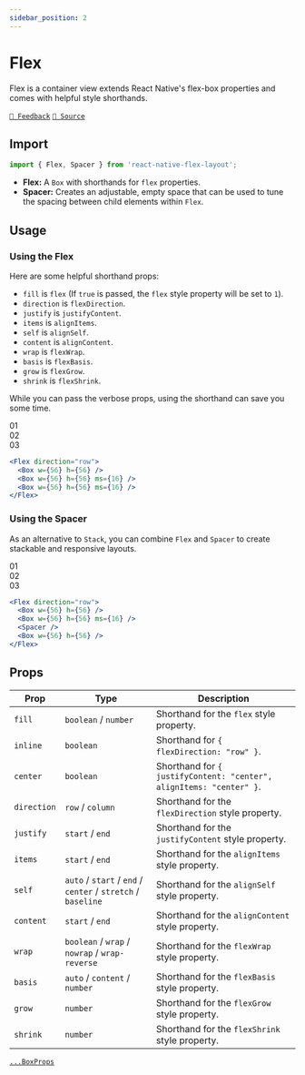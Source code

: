 ```yaml
---
sidebar_position: 2
---
```


# Flex

Flex is a container view extends React Native's flex-box properties and comes with helpful style shorthands.

[`💬 Feedback`](https://github.com/yamankatby/react-native-flex-layout/labels/flex)
[`🌱 Source`](https://github.com/yamankatby/react-native-flex-layout/blob/main/src/Flex.tsx)

## Import

```js
import { Flex, Spacer } from 'react-native-flex-layout';
```

- **Flex:** A `Box` with shorthands for `flex` properties.
- **Spacer:** Creates an adjustable, empty space that can be used to tune the spacing between child elements
  within `Flex`.

## Usage

### Using the Flex

Here are some helpful shorthand props:

- `fill` is `flex` (If `true` is passed, the `flex` style property will be set to `1`).
- `direction` is `flexDirection`.
- `justify` is `justifyContent`.
- `items` is `alignItems`.
- `self` is `alignSelf`.
- `content` is `alignContent`.
- `wrap` is `flexWrap`.
- `basis` is `flexBasis`.
- `grow` is `flexGrow`.
- `shrink` is `flexShrink`.

While you can pass the verbose props, using the shorthand can save you some time.

<div className="eg">
  <div>01</div>
  <div>02</div>
  <div>03</div>
</div>

```jsx
<Flex direction="row">
  <Box w={56} h={56} />
  <Box w={56} h={56} ms={16} />
  <Box w={56} h={56} ms={16} />
</Flex>
```


### Using the Spacer

As an alternative to `Stack`, you can combine `Flex` and `Spacer` to create stackable and responsive layouts.

<div className="eg">
  <div>01</div>
  <div>02</div>
  <div className="ml-auto">03</div>
</div>

```jsx
<Flex direction="row">
  <Box w={56} h={56} />
  <Box w={56} h={56} ms={16} />
  <Spacer />
  <Box w={56} h={56} />
</Flex>
```

## Props

| Prop        | Type                                                         | Description                                                         |
|-------------|--------------------------------------------------------------|---------------------------------------------------------------------|
| `fill`      | `boolean` / `number`                                         | Shorthand for the `flex` style property.                            |
| `inline`    | `boolean`                                                    | Shorthand for `{ flexDirection: "row" }`.                           |
| `center`    | `boolean`                                                    | Shorthand for `{ justifyContent: "center", alignItems: "center" }`. |
| `direction` | `row` / `column`                                             | Shorthand for the `flexDirection` style property.                   |
| `justify`   | `start` / `end`                                              | Shorthand for the `justifyContent` style property.                  |
| `items`     | `start` / `end`                                              | Shorthand for the `alignItems` style property.                      |
| `self`      | `auto` / `start` / `end` / `center` / `stretch` / `baseline` | Shorthand for the `alignSelf` style property.                       |
| `content`   | `start` / `end`                                              | Shorthand for the `alignContent` style property.                    |
| `wrap`      | `boolean` / `wrap` / `nowrap` / `wrap-reverse`               | Shorthand for the `flexWrap` style property.                        |
| `basis`     | `auto` / `content` / `number`                                | Shorthand for the `flexBasis` style property.                       |
| `grow`      | `number`                                                     | Shorthand for the `flexGrow` style property.                        |
| `shrink`    | `number`                                                     | Shorthand for the `flexShrink` style property.                      |

[`...BoxProps`](/components/box#props)
